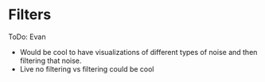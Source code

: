 # Filters

ToDo: Evan 

- Would be cool to have visualizations of different types of noise and then filtering that noise.
- Live no filtering vs filtering could be cool